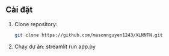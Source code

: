 ## Cài đặt

1. Clone repository:

   ```sh
   git clone https://github.com/masonnguyen1243/XLNNTN.git
   ```

2. Chạy dự án:
   streamlit run app.py
